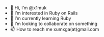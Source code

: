 - 👋 Hi, I’m @x1muk
- 👀 I’m interested in Ruby on Rails
- 🌱 I’m currently learning Ruby
- 💞️ I’m looking to collaborate on something
- 📫 How to reach me xumxga(at)gmail.com

<!---
x1muk/x1muk is a ✨ special ✨ repository because its `README.md` (this file) appears on your GitHub profile.
You can click the Preview link to take a look at your changes.
--->
